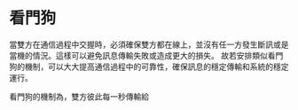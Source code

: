 # 看門狗
當雙方在通信過程中交握時，必須確保雙方都在線上，並沒有任一方發生斷訊或是當機的情況。這樣可以避免訊息傳輸失敗或造成更大的損失。
故若安排類似看門狗的機制，可以大大提高通信過程中的可靠性，確保訊息的穩定傳輸和系統的穩定運行。

看門狗的機制為，雙方彼此每一秒傳輸給
